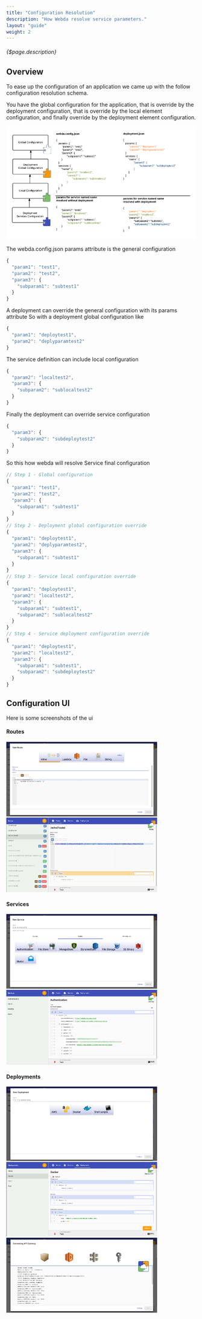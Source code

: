 ```yaml
---
title: "Configuration Resolution"
description: "How Webda resolve service parameters."
layout: "guide"
weight: 2
---
```


###### {$page.description}

<article id="1">

## Overview

To ease up the configuration of an application we came up with the follow configuration resolution schema.

You have the global configuration for the application, that is override by the deployment configuration, that is override by the local element configuration, and finally override by the deployment element configuration.

![image](/images/configuration_resolution.png)

The webda.config.json params attribute is the general configuration

```javascript
{
  "param1": "test1",
  "param2": "test2",
  "param3": {
    "subparam1": "subtest1"
  }
}
```
A deployment can override the general configuration with its params attribute
So with a deployment global configuration like

```javascript
{
  "param1": "deploytest1",
  "param2": "deplyparamtest2"
}
```

The service definition can include local configuration
```javascript
{
  "param2": "localtest2",
  "param3": {
    "subparam2": "sublocaltest2"
  }
}
```

Finally the deployment can override service configuration
```javascript
{
  "param3": {
    "subparam2": "subdeploytest2"
  }
}
```

So this how webda will resolve Service final configuration

```javascript
// Step 1 - Global configuration
{
  "param1": "test1",
  "param2": "test2",
  "param3": {
    "subparam1": "subtest1"
  }
}
// Step 2 - Deployment global configuration override
{
  "param1": "deploytest1",
  "param2": "deplyparamtest2",
  "param3": {
    "subparam1": "subtest1"
  }
}
// Step 3 - Service local configuration override
{
  "param1": "deploytest1",
  "param2": "localtest2",
  "param3": {
    "subparam1": "subtest1",
    "subparam2": "sublocaltest2"
  }
}
// Step 4 - Service deployment configuration override
{
  "param1": "deploytest1",
  "param2": "localtest2",
  "param3": {
    "subparam1": "subtest1",
    "subparam2": "subdeploytest2"
  }
}
```




</article>

<article id="2">

## Configuration UI

Here is some screenshots of the ui

#### Routes

![image](/images/ui_route_create.png) ![image](/images/ui_route_config.png) 

#### Services

![image](/images/ui_service_create.png) ![image](/images/ui_service_config.png)

#### Deployments

![image](/images/ui_deployment_create.png) ![image](/images/ui_deployment_config.png) ![image](/images/ui_deployment_deploy.png)

</article>
